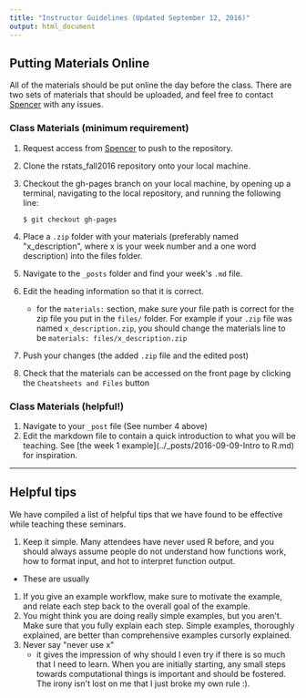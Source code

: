 ```yaml
---
title: "Instructor Guidelines (Updated September 12, 2016)"
output: html_document
---
```


## Putting Materials Online
All of the materials should be put online the day before the class. There are two sets of materials that should be uploaded, and feel free to contact [Spencer]("mailto:spncrfx@gmail.com"") with any issues.

### Class Materials (minimum requirement)
1. Request access from [Spencer](mailto:spncrfx@gmail.com) to push to the repository.
1. Clone the rstats_fall2016 repository onto your local machine.
1. Checkout the gh-pages branch on your local machine, by opening up a terminal, navigating to the local repository, and running the following line:

     `$ git checkout gh-pages`
     
1. Place a `.zip` folder with your materials (preferably named "x_description", where x is your week number and a one word description) into the files folder.
1. Navigate to the `_posts` folder and find your week's `.md` file.
1. Edit the heading information so that it is correct.
    - for the `materials:` section, make sure your file path is correct for the zip file you put in the `files/` folder. For example if your `.zip` file was named `x_description.zip`, you should change the materials line to be `materials: files/x_description.zip`
1. Push your changes (the added `.zip` file and the edited post)
1. Check that the materials can be accessed on the front page by clicking the `Cheatsheets and Files` button

### Class Materials (helpful!)
1. Navigate to your `_post` file (See number 4 above)
1. Edit the markdown file to contain a quick introduction to what you will be teaching. See [the week 1 example](../_posts/2016-09-09-Intro to R.md) for inspiration.

------------------------------

## Helpful tips
We have compiled a list of helpful tips that we have found to be effective while teaching these seminars. 

1. Keep it simple. Many attendees have never used R before, and you should always assume people do not understand how functions work, how to format input, and hot to interpret function output.
  - These are usually
1. If you give an example workflow, make sure to motivate the example, and relate each step back to the overall goal of the example.
1. You might think you are doing really simple examples, but you aren't. Make sure that you fully explain each step. Simple examples, thoroughly explained, are better than comprehensive examples cursorly explained.
1. Never say "never use x"
    - it gives the impression of why should I even try if there is so much that I need to learn. When you are initially starting, any small steps towards computational things is important and should be fostered. The irony isn't lost on me that I just broke my own rule :).



